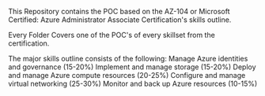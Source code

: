 This Repository contains the POC based on the AZ-104 or Microsoft Certified: Azure Administrator Associate Certification's skills outline.

Every Folder Covers one of the POC's of every skillset from the certification.

The major skills outline consists of the following:
Manage Azure identities and governance (15-20%)
Implement and manage storage (15-20%)
Deploy and manage Azure compute resources (20-25%)
Configure and manage virtual networking (25-30%)
Monitor and back up Azure resources (10-15%)